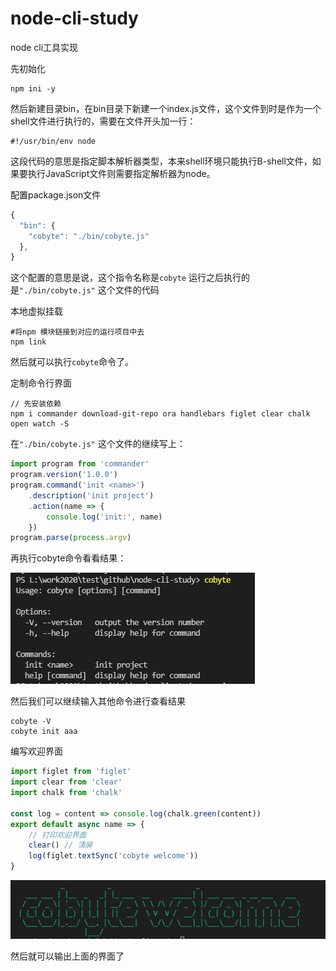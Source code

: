 # node-cli-study
node cli工具实现



先初始化

```
npm ini -y
```

然后新建目录bin，在bin目录下新建一个index.js文件，这个文件到时是作为一个shell文件进行执行的，需要在文件开头加一行：

```
#!/usr/bin/env node
```

这段代码的意思是指定脚本解析器类型，本来shell环境只能执行B-shell文件，如果要执行JavaScript文件则需要指定解析器为node。

配置package.json文件

```javascript
{
  "bin": {
    "cobyte": "./bin/cobyte.js"
  },
}
```

这个配置的意思是说，这个指令名称是`cobyte` 运行之后执行的是`"./bin/cobyte.js"` 这个文件的代码

本地虚拟挂载

```
#将npm 模块链接到对应的运行项目中去
npm link
```

然后就可以执行`cobyte`命令了。

定制命令行界面

```
// 先安装依赖
npm i commander download-git-repo ora handlebars figlet clear chalk open watch -S
```

在`"./bin/cobyte.js"` 这个文件的继续写上：

```javascript
import program from 'commander'
program.version('1.0.0')
program.command('init <name>')
    .description('init project')
    .action(name => {
        console.log('init:', name)
    })
program.parse(process.argv)
```

再执行cobyte命令看看结果：

 ![](./md/01.png)

然后我们可以继续输入其他命令进行查看结果

```
cobyte -V
cobyte init aaa
```

编写欢迎界面

```javascript
import figlet from 'figlet'
import clear from 'clear'
import chalk from 'chalk'

const log = content => console.log(chalk.green(content))
export default async name => {
    // 打印欢迎界面
    clear() // 清屏
    log(figlet.textSync('cobyte welcome'))
}
```

 ![](./md/02.png)

然后就可以输出上面的界面了